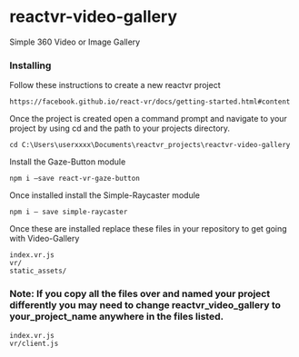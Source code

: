 # reactvr-video-gallery
Simple 360 Video or Image Gallery

### Installing

Follow these instructions to create a new reactvr project
```
https://facebook.github.io/react-vr/docs/getting-started.html#content
```
Once the project is created open a command prompt and navigate to your project by using cd and the path to your projects directory.
```
cd C:\Users\userxxxx\Documents\reactvr_projects\reactvr-video-gallery
```
Install the Gaze-Button module
```
npm i –save react-vr-gaze-button
```
Once installed install the Simple-Raycaster module
```
npm i – save simple-raycaster
```
Once these are installed replace these files in your repository to get going with Video-Gallery
```
index.vr.js
vr/
static_assets/
```

### Note: If you copy all the files over and named your project differently you may need to change reactvr_video_gallery to your_project_name anywhere in the files listed.
```
index.vr.js
vr/client.js
```
